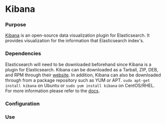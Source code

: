 # Kibana

### Purpose
[Kibana](https://www.elastic.co/products/kibana) is an open-source data visualization plugin for Elasticsearch. It provides visualization for the information that Elasticsearch index's. 

### Dependencies
Elasticsearch will need to be downloaded beforehand since Kibana is a plugin for Elasticsearch. Kibana can be downloaded as a Tarball, ZIP, DEB, and RPM through their [website](https://www.elastic.co/downloads/kibana). In addition, Kibana can also be downloaded through from a package repository such as YUM or APT. `sudo apt-get install kibana` on Ubuntu or `sudo yum install kibana` on CentOS/RHEL. For more information please refer to the [docs](https://www.elastic.co/guide/en/kibana/current/index.html).

### Configuration

### Use
